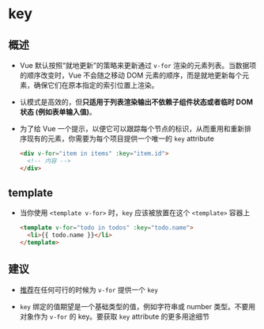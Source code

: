 # key

## 概述

*   Vue 默认按照“就地更新”的策略来更新通过 `v-for` 渲染的元素列表。当数据项的顺序改变时，Vue 不会随之移动 DOM 元素的顺序，而是就地更新每个元素，确保它们在原本指定的索引位置上渲染。

*   认模式是高效的，但**只适用于列表渲染输出不依赖子组件状态或者临时 DOM 状态 (例如表单输入值)**。

*   为了给 Vue 一个提示，以便它可以跟踪每个节点的标识，从而重用和重新排序现有的元素，你需要为每个项目提供一个唯一的 `key` attribute

    ```html
    <div v-for="item in items" :key="item.id">
      <!-- 内容 -->
    </div>
    ```

## template

*   当你使用 `<template v-for>` 时，`key` 应该被放置在这个 `<template>` 容器上

    ```html
    <template v-for="todo in todos" :key="todo.name">
      <li>{{ todo.name }}</li>
    </template>
    ```

## 建议

*   [推荐](https://staging-cn.vuejs.org/style-guide/#keyed-v-for-essential "推荐")在任何可行的时候为 `v-for` 提供一个 `key`

*   `key` 绑定的值期望是一个基础类型的值，例如字符串或 number 类型。不要用对象作为 `v-for` 的 key。要获取 `key` attribute 的更多用途细节
